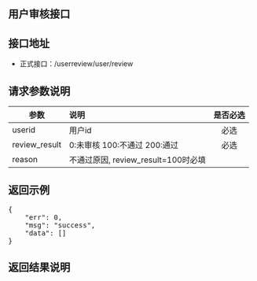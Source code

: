 用户审核接口
----------

接口地址
----------
  * 正式接口：/userreview/user/review

请求参数说明
----------
|  参数         |说明          |是否必选|
| ------------- |:-------------|:-----:|
| userid     | 用户id |必选    |
| review_result      | 0:未审核 100:不通过 200:通过 |必选    |
| reason     |不通过原因, review_result=100时必填|


返回示例
----------
<pre>
{
    "err": 0,
    "msg": "success",
    "data": []
}
</pre>

返回结果说明
----------
<pre>

</pre>